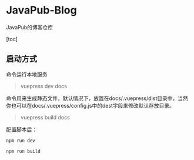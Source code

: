 # JavaPub-Blog

JavaPub的博客仓库

[toc]

## 启动方式

命令运行本地服务

> vuepress dev docs

命令用来生成静态文件，默认情况下，放置在docs/.vuepress/dist目录中，当然你也可以在docs/.vuepress/config.js中的dest字段来修改默认存放目录。

> vuepress build docs

配置脚本后：

```bash
npm run dev

npm run build
```